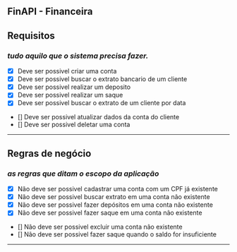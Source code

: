 ## FinAPI - Financeira


## Requisitos
### <i>tudo aquilo que o sistema precisa fazer.</i>

- [x] Deve ser possivel criar uma conta
- [x] Deve ser possivel buscar o extrato bancario de um cliente
- [x] Deve ser possivel realizar um deposito
- [x] Deve ser possivel realizar um saque
- [x] Deve ser possivel buscar o extrato de um cliente por data
- [] Deve ser possivel atualizar dados da conta do cliente
- [] Deve ser possivel deletar uma conta
<hr>

## Regras de negócio
### <i> as regras que ditam o escopo da aplicação  </i>

- [x] Não deve ser possivel cadastrar uma conta com um CPF já existente
- [x] Não deve ser possivel buscar extrato em uma conta não existente
- [x] Não deve ser possivel fazer depósitos em uma conta não existente
- [x] Não deve ser possivel fazer saque em uma conta não existente
- [] Não deve ser possivel excluir uma conta não existente
- [] Não deve ser possivel fazer saque quando o saldo for insuficiente

<hr>